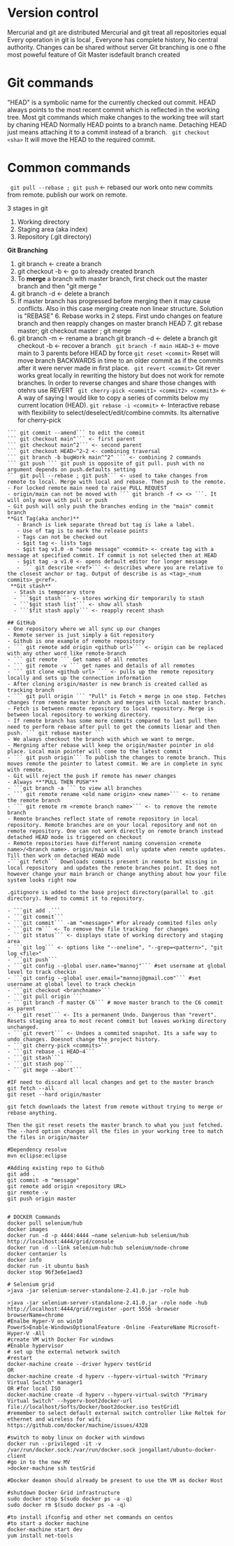 # Version control
Mercurial and git are distributed
Mercurial and git treat all repositories equal
Every operation in git is local , Everyone has complete history, No central authority.
Changes can be shared without server
Git branching is one o fthe most poweful feature of Git
Master isdefault branch created



# Git commands
"HEAD" is a symbolic name for the currently checked out commit. HEAD always points to the most recent commit which is reflected in the working tree. Most git commands which make changes to the working tree will start by chaning HEAD
Normally HEAD points to a branch name.
Detaching HEAD just means attaching it to a commit instead of a branch.
``` git checkout <sha>``` It will move the HEAD to the required commit.

# Common commands

``` git pull --rebase ; git push``` <- rebased our work onto new commits from remote. publish our work on remote.

3 stages in git
  1. Working directory
  2. Staging area (aka index)
  3. Repository (.git directory)

**Git Branching**
  1. git branch <branch name> <- create a branch
  2. git checkout -b <branch name> <- go to already created branch
  3. To **merge** a branch with master branch, first check out the master branch and then "git merge <branch name>"
  4. git branch -d <branch name> <- delete a branch
  5. If master branch has progressed before merging then it may cause conflicts. Also in this case merging create non linear structure. Solution is "REBASE"
                                    6. Rebase works in 2 steps. First undo changes on feature branch and then reapply changes on master branch HEAD
                                    7. git rebase master; git checkout master ; git merge <branch name>
  8. git branch -m <old branch> <new branch> <- rename a branch
  git branch -d <branch name> <- delete a branch
  git checkout -b <branch name> <sha> <- recover a branch
  ``` git branch -f main HEAD~3``` <- move main to 3 parents before HEAD by force 
  ```git reset <commit>``` Reset will move branch BACKWARDS in time to an older commit as if the commits after it were nerver made in first place.
  ``` git revert <commit>``` Git rever works great locally in rewriting the history but does not work for remote branches. In order to reverse changes and share those changes with otehrs use REVERT
 ``` git cherry-pick <commit1> <commit2> <commit3>``` <- A way of saying I would like to copy a series of commits below my current location (HEAD). 
``` git rebase -i <commit> ``` <-  Interactive rebase with flexibility to select/deselect/edit/combine commits. Its alternative for cherry-pick
``` git rebase <base> <target>                                  
``` git commit --amend``` to edit the commit     
``` git checkout main^``` <- first parent
``` git checkout main^2``` <- second parent
``` git checkout HEAD~^2~2 <- combining traversal
``` git branch -b bugWork main^^2^ ``` <- combining 2 commands
``` git push ``` git push is opposite of git pull. push with no argument depends on push.defaults setting      
``` git pull --rebase ; git push``` <- used to take changes from remote to local. Merge with local and rebase. Then push to the remote.
- For locked remote main need to raise PULL REQUEST
- origin/main can not be moved with ``` git branch -f <> <> ```. It will only move with pull or push
- Git push will only push the branches ending in the "main" commit branch
**Git Tag(aka anchor)**
   - Branch is liek separate thread but tag is lake a label.
   - Use of tag is to mark the release points
   - Tags can not be checked out                               
   - $git tag <- lists tags
   - $git tag v1.0 -m "some message" <commit> <- create tag with a message at specified commit. If commit is not selected then at HEAD
   - $git tag -a v1.0 <- opens default editor for longer message
   - ``` git describe <ref>``` <- describes where you are relative to the closest anchor or tag. Output of describe is as <tag>_<num commits>_g<ref>.
 **Git stash**
  - Stash is temporary store
  - ```$git stash``` <- stores working dir temporarily to stash
  - ```$git stash list``` <- show all stash
  - ```$fit stash apply``` <- reapply recent shash
                                    
## GitHub   
- One repository where we all sync up our changes
- Remote server is just simply a Git repository
- Github is one example of remote repository
- ``` git remote add origin <github url>``` <- origin can be replaced with any other word like remote-branch
- ``` git remote ``` Get names of all remotes
- ``` git remote -v ``` get names and details of all remotes
- ``` git clone <github url> ``` <- pulls up the remote repository locally and sets up the connection information
- After cloning origin/master is new branch is created called as tracking branch
- ``` git pull origin ``` "Pull" is Fetch + merge in one step. Fetches changes from remote master branch and merges with local master branch.
- Fetch is between remote repository to local repository. Merge is between local repository to working directory.                                   
- If remote branch has some more commits compared to last pull then need to perform rebase after pull to get the commits lienar and then push. ``` git rebase master ```
- We always checkout the branch with which we want to merge.
- Mergning after rebase will keep the origin/master pointer in old place. Local main pointer will come to the latest commit
- ``` git push origin``` To publish the changes to remote branch. This moves remote the pointer to latest commit. We are in complete in sync with remote.
- Git will reject the push if remote has newer changes                                    
- Always **"PULL THEN PUSH"** 
- ```git branch -a ``` to view all branches
- ``` git remote rename <old name origin> <new name>``` <- to rename the remote branch
- ``` git remote rm <remote branch name>``` <- to remove the remote branch
- Remote branches reflect state of remote repository in local repository. Remote branches are on your local repository and not on remote repository. One can not work directly on remote branch instead detached HEAD mode is triggered on checkout
- Remote repositories have different naming convension <remote name>/<branch name>. origin/main will only update when remote updates. Till then work on detached HEAD mode   
-```git fetch``` Downloads commits present in remote but missing in local repository  and updates the remote branches point. It does not however change your main branch or change anything about how your file system looks right now
  
.gitignore is added to the base project directory(parallel to .git directory). Need to commit it to repository.

- ```git add .```
- ```git commit```
- ```git commit``` -am "<message>" #for already commited files only
- ```git rm``` <- To remove the file tracking  for changes
- ```git status``` <- displays state of working directory and staging area
- ```git log``` <- options like "--oneline", "--grep=<pattern>", "git log <file>"
- ```git push```
- ```git config --global user.name="mannoj"``` #set username at global level to track checkin
- ```git config --global user.email="mannoj@gmail.com"``` #set username at global level to track checkin
- ```git checkout <branchname>```
- ```git pull origin ```
- ```git branch -f master C6``` # move master branch to the C6 commit as parent
- ```git reset``` <- Its a permanent Undo. Dangerous than "revert". Resets staging area to most recent commit but leaves working directory unchanged.
- ```git revert``` <- Undoes a commited snapshot. Its a safe way to undo changes. Doesnot change the project history.
- ```git cherry-pick <commits>```
- ```git rebase -i HEAD~4```
- ```git stash```
- ```git stash pop```
- ```git mege --abort```

#IF need to discard all local changes and get to the master branch
git fetch --all
git reset --hard origin/master

git fetch downloads the latest from remote without trying to merge or rebase anything.

Then the git reset resets the master branch to what you just fetched. The --hard option changes all the files in your working tree to match the files in origin/master

#Dependency resolve
mvn eclipse:eclipse

#Adding existing repo to Github
git add .
git commit -m "message"
git remote add origin <repository URL>
gir remote -v
git push origin master


# DOCKER Commands
docker pull selenium/hub
docker images
docker run -d -p 4444:4444 –name selenium-hub selenium/hub
http://localhost:4444/grid/console
docker run -d --link selenium-hub:hub selenium/node-chrome
docker contanier ls
docker info
docker run -it ubuntu bash
docker stop 96f3e6e1aed3

# Selenium grid
>java -jar selenium-server-standalone-2.41.0.jar -role hub

>java -jar selenium-server-standalone-2.41.0.jar -role node -hub
http://localhost:4444/grid/register -port 5556 -browser browserName=chrome
#Enalbe Hyper-V on win10
PowerS>Enable-WindowsOptionalFeature -Online -FeatureName Microsoft-Hyper-V -All
#create VM with Docker For windows
#Enable hypervisor 
# set up the external network switch
#restart
docker-machine create --driver hyperv testGrid
OR
docker-machine create -d hyperv --hyperv-virtual-switch "Primary Virtual Switch" manager1
OR #for local ISO
docker-machine create -d hyperv --hyperv-virtual-switch "Primary Virtual Switch" --hyperv-boot2docker-url file://localhost/Softs/Docker/boot2docker.iso testGrid1
#remember to select default external switch controller like Reltek for ethernet and wireless for wifi https://github.com/docker/machine/issues/4328

#switch to moby linux on docker with windows
docker run --privileged -it -v /var/run/docker.sock:/var/run/docker.sock jongallant/ubuntu-docker-client 
#go in to the new MV
>docker-machine ssh testGrid

#Docker deamon should already be present to use the VM as docker Host

#shutdown Docker Grid infrastructure
sudo docker stop $(sudo docker ps -a -q)
sudo docker rm $(sudo docker ps -a -q)

#to install ifconfig and other net commands on centos
#to start a docker machine
docker-machine start dev
yum install net-tools
